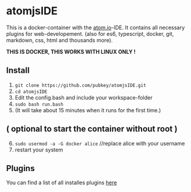 # atomjsIDE
This is a docker-container with the [atom.io](https://atom.io/)-IDE. It contains all necessary plugins for web-developement. (also for es6, typescript, docker, git, markdown, css, html and thousands more).

**THIS IS DOCKER, THIS WORKS WITH LINUX ONLY !**

## Install
1. `git clone https://github.com/pubkey/atomjsIDE.git`
2. `cd atomjsIDE`
3. Edit the config.bash and include your workspace-folder
4. `sudo bash run.bash`
5. (It will take about 15 minutes when it runs for the first time.)

## ( optional to start the container without root )
6. `sudo usermod -a -G docker alice` //replace alice with your username
7. restart your system

## Plugins
You can find a list of all installes plugins [here](./mapped/packages.txt)

